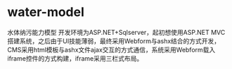 # water-model
水体纳污能力模型
开发环境为ASP.NET+Sqlserver，起初想使用ASP.NET MVC搭建系统，之后由于UI技能薄弱，最终采用Webform与ashx结合的方式开发，CMS采用html模板与ashx文件ajax交互的方式通信，系统采用Webform载入iframe控件的方式构建，iframe采用三栏式布局。
